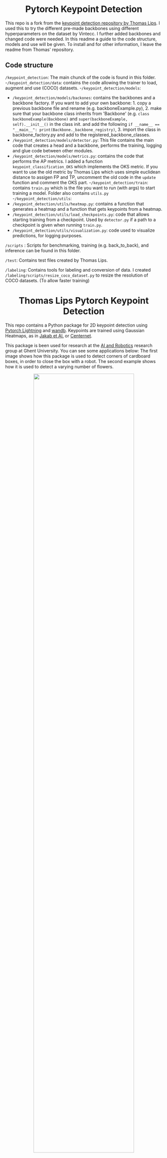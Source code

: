 
<h1 align="center">Pytorch Keypoint Detection</h1>

This repo is a fork from the [keypoint detection repository by Thomas Lips](https://github.com/tlpss/keypoint-detection). I used this to try the different pre-made backbones using different hyperparameters on the dataset by Vintecc. I further added backbones and changed code were needed.
In this readme a guide to the code structure, models and use will be given.
To install and for other information, I leave the readme from Thomas' repository.

## Code structure
```/keypoint_detection```: The main chunck of the code is found in this folder.
-```/keypoint_detection/data```: contains the code allowing the trainer to load, augment and use (COCO) datasets.
-```/keypoint_detection/models```:
  - ```/keypoint_detection/models/backones```: contains the backbones and a backbone factory. If you want to add your own backbone: 1. copy a previous backbone file and rename (e.g. backboneExample.py), 2. make sure that your backbone class inherits from 'Backbone' (e.g. ```class backboneExample(Backbone)``` and ```super(backboneExample, self).__init__()``` in the class init. and add the following ```if __name__ == "__main__":
    print(Backbone._backbone_registry)```, 3. import the class in backbone_factory.py and add to the registered_backbone_classes.
  - ```/keypoint_detection/models/detector.py```: This file contains the main code that creates a head and a backbone, performs the training, logging and glue code between other modules.
  - ```/keypoint_detection/models/metrics.py```: contains the code that performs the AP metrics. I added a function ```keypoint_classification_OKS``` which  implements the OKS metric. If you want to use the old metric by Thomas Lips which uses simple euclidean distance to assigen FP and TP, uncomment the old code in the ```update``` function and comment the OKS part.
-```/keypoint_detection/train```: contains ```train.py``` which is the file you want to run (with args) to start training a model. Folder also contains ```utils.py```
-```/keypoint_detection/utils```:
  - ```/keypoint_detection/utils/heatmap.py```: contains a function that generates a heatmap and a function that gets keypoints from a heatmap.
  - ```/keypoint_detection/utils/load_checkpoints.py```: code that allows starting training from a checkpoint. Used by ```detector.py``` if a path to a checkpoint is given when running ```train.py```.
  - ```/keypoint_detection/utils/visualization.py```: code used to visualize predictions, for logging purposes.

```/scripts``` : Scripts for benchmarking, training (e.g. back_to_back), and inference can be found in this folder.

```/test```: Contains test files created by Thomas Lips.

```/labeling```: Contains tools for labeling and conversion of data. I created ```/labeling/scripts/resize_coco_dataset.py``` to resize the resolution of COCO datasets. (To allow faster training)

<h1></h1>









<h1 align="center">Thomas Lips Pytorch Keypoint Detection</h1>

This repo contains a Python package for 2D keypoint detection using [Pytorch Lightning](https://pytorch-lightning.readthedocs.io/en/latest/) and [wandb](https://docs.wandb.ai/). Keypoints are trained using Gaussian Heatmaps, as in [Jakab et Al.](https://proceedings.neurips.cc/paper/2018/hash/1f36c15d6a3d18d52e8d493bc8187cb9-Abstract.html) or [Centernet](https://github.com/xingyizhou/CenterNet).

This package is been used for research at the [AI and Robotics](https://airo.ugent.be/projects/computervision/) research group at Ghent University. You can see some applications below: The first image shows how this package is used to detect corners of cardboard boxes, in order to close the box with a robot. The second example shows how it is used to detect a varying number of flowers.
<div align="center">
  <img src="doc/img/box-keypoints-example.png" width="80%">
  <img src="doc/img/keypoints-flowers-example.png" width="80%">
</div>


## Main Features

- This package contains **different backbones** (Unet-like, dilated CNN, Unet-like with pretrained ConvNeXt encoder). Furthermore you can  easily add new backbones or loss functions. The head of the keypoint detector is a single CNN layer.
- The package uses the often-used **COCO dataset format**.
- The detector can deal with an **arbitrary number of keypoint channels**, that can contain **a varying amount of keypoints**. You can easily configure which keypoint types from the COCO dataset should be mapped onto the different channels of the keypoint detector.
- The package contains an implementation of the Average Precision metric for keypoint detection.
- Extensive **logging to wandb is provided**: The loss for each channel is logged, together with the AP metrics for all specified treshold distances. Furthermore, the raw heatmaps, detected keypoints and ground truth heatmaps are logged at every epoch for the first batch to provide insight in the training dynamics and to verify all data processing is as desired.
- All **hyperparameters are configurable** using a python argumentparser or wandb sweeps.

note: this is the second version of the package, for the older version that used a custom dataset format, see the github releases.


TODO: add integration example.

## Local Installation
- clone this repo in your project (e.g. as a [submodule](https://git-scm.com/book/en/v2/Git-Tools-Submodules), using [vcs](https://github.com/dirk-thomas/vcstool),..). It is recommended to lock to the current commit as there are no guarantees w.r.t. backwards comptability.
- create a conda environment using `conda env create --file environment.yaml`
- activate with `conda activate keypoint-detection`
- run `wandb login` to set up your wandb account.
- you are now ready to start training.

## Dataset

This package used the [COCO format](https://cocodataset.org/#format-data) for keypoint annotation and expects a dataset with the following structure:
```
dataset/
  images/
    ...
  <name>.json : a COCO-formatted keypoint annotation file.
```
For an example, see the `test_dataset` at `test/test_dataset`.


### Labeling
If you want to label data, we provide integration with the [CVAT](https://github.com/opencv/cvat) labeling tool: You can annotate your data and export it in their custom format, which can then be converted to COCO format. Take a look [here](labeling/Readme.md) for more information on this workflow and an example. To visualize a given dataset, you can use the  `keypoint_detection/utils/visualization.py` script.

## Training

There are 2 ways to train the keypoint detector:

- The first is to run the `train.py` script with the appropriate arguments. e.g. from the root folder of this repo, you can run the bash script `bash test/integration_test.sh` to test on the provided test dataset, which contains 4 images. You should see the loss going down consistently until the detector has completely overfit the train set and the loss is around the entropy of the ground truth heatmaps (if you selected the default BCE loss).

- The second method is to create a sweep on [wandb](https://wandb.ai) and to then start a wandb agent from the correct relative location.
A minimal sweep example  is given in `test/configuration.py`. The same content should be written to a yaml file according to the wandb format. The sweep can be started by running `wandb agent <sweep-id>` from your CLI.


To create your own configuration: run `python train.py -h` to see all parameter options and their documentation.

## Using a trained model (Inference)
During training Pytorch Lightning will have saved checkpoints. See `scripts/checkpoint_inference.py` for a simple example to run inference with a checkpoint.
For benchmarking the inference (or training), see `scripts/benchmark.py`.

## Development  info
- formatting and linting is done using [pre-commit](https://pre-commit.com/)
- testing is done using pytest (with github actions for CI)


## Note on performance
- Keep in mind that the Average Precision is a very expensive operation, it can easily take as long to calculate the AP of a .1 data split as it takes to train on the remaining 90% of the data. Therefore it makes sense to use the metric sparsely. The AP will always be calculated at the final epoch, so for optimal train performance (w/o intermediate feedback), you can e.g. set the `ap_epoch_start` parameter to your max number of epochs + 1.
